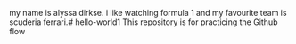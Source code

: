my name is alyssa dirkse. i like watching formula 1 and my favourite team is scuderia ferrari.# hello-world1
This repository is for practicing the Github flow
